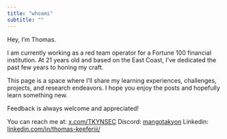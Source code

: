 ```yaml
---
title: "whoami"
subtitle: ""
---
```


Hey, I’m Thomas.

I am currently working as a red team operator for a Fortune 100 financial institution. At 21 years old and based on the East Coast, I’ve dedicated the past few years to honing my craft.

This page is a space where I’ll share my learning experiences, challenges, projects, and research endeavors. I hope you enjoy the posts and hopefully learn something new.

Feedback is always welcome and appreciated!


You can reach me at:
<a href="https://x.com/TKYNSEC">x.com/TKYNSEC</a>
Discord: <a href="https://discord.com/users/mangotakyon">mangotakyon</a>
Linkedin: <a href="https://www.linkedin.com/in/thomas-keeferiii/">linkedin.com/in/thomas-keeferiii/</a>



